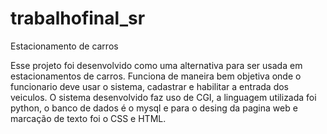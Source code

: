 # trabalhofinal_sr
Estacionamento de carros

Esse projeto foi desenvolvido como uma alternativa para ser usada em estacionamentos de carros. Funciona de maneira bem objetiva onde o funcionario deve usar o sistema,
cadastrar e habilitar a entrada dos veiculos. O sistema desenvolvido faz uso de CGI, a linguagem utilizada foi python, o banco de dados é o mysql e para o desing da pagina web
e marcação de texto foi o CSS e HTML.
